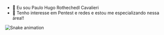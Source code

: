 - 👋 Eu sou Paulo Hugo Rothechedl Cavalieri
- 👀 Tenho interesse em Pentest e redes e estou me especializando nessa área!!

![Snake animation](https://github.com/seu-usuário-aqui/seu-usuário-aqui/blob/output/github-contribution-grid-snake.svg)
